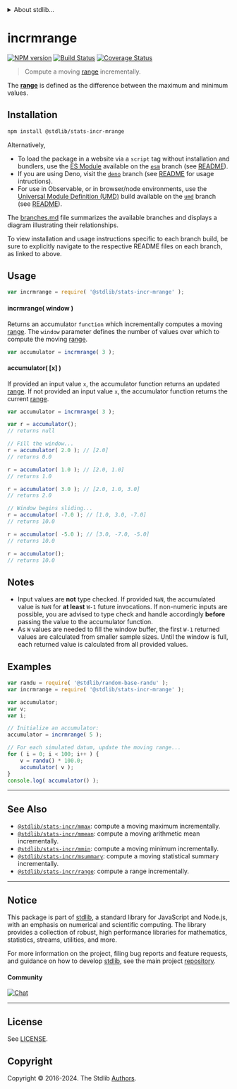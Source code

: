 <!--

@license Apache-2.0

Copyright (c) 2018 The Stdlib Authors.

Licensed under the Apache License, Version 2.0 (the "License");
you may not use this file except in compliance with the License.
You may obtain a copy of the License at

   http://www.apache.org/licenses/LICENSE-2.0

Unless required by applicable law or agreed to in writing, software
distributed under the License is distributed on an "AS IS" BASIS,
WITHOUT WARRANTIES OR CONDITIONS OF ANY KIND, either express or implied.
See the License for the specific language governing permissions and
limitations under the License.

-->


<details>
  <summary>
    About stdlib...
  </summary>
  <p>We believe in a future in which the web is a preferred environment for numerical computation. To help realize this future, we've built stdlib. stdlib is a standard library, with an emphasis on numerical and scientific computation, written in JavaScript (and C) for execution in browsers and in Node.js.</p>
  <p>The library is fully decomposable, being architected in such a way that you can swap out and mix and match APIs and functionality to cater to your exact preferences and use cases.</p>
  <p>When you use stdlib, you can be absolutely certain that you are using the most thorough, rigorous, well-written, studied, documented, tested, measured, and high-quality code out there.</p>
  <p>To join us in bringing numerical computing to the web, get started by checking us out on <a href="https://github.com/stdlib-js/stdlib">GitHub</a>, and please consider <a href="https://opencollective.com/stdlib">financially supporting stdlib</a>. We greatly appreciate your continued support!</p>
</details>

# incrmrange

[![NPM version][npm-image]][npm-url] [![Build Status][test-image]][test-url] [![Coverage Status][coverage-image]][coverage-url] <!-- [![dependencies][dependencies-image]][dependencies-url] -->

> Compute a moving [range][range] incrementally.

<section class="intro">

The [**range**][range] is defined as the difference between the maximum and minimum values.

</section>

<!-- /.intro -->

<section class="installation">

## Installation

```bash
npm install @stdlib/stats-incr-mrange
```

Alternatively,

-   To load the package in a website via a `script` tag without installation and bundlers, use the [ES Module][es-module] available on the [`esm`][esm-url] branch (see [README][esm-readme]).
-   If you are using Deno, visit the [`deno`][deno-url] branch (see [README][deno-readme] for usage intructions).
-   For use in Observable, or in browser/node environments, use the [Universal Module Definition (UMD)][umd] build available on the [`umd`][umd-url] branch (see [README][umd-readme]).

The [branches.md][branches-url] file summarizes the available branches and displays a diagram illustrating their relationships.

To view installation and usage instructions specific to each branch build, be sure to explicitly navigate to the respective README files on each branch, as linked to above.

</section>

<section class="usage">

## Usage

```javascript
var incrmrange = require( '@stdlib/stats-incr-mrange' );
```

#### incrmrange( window )

Returns an accumulator `function` which incrementally computes a moving [range][range]. The `window` parameter defines the number of values over which to compute the moving [range][range].

```javascript
var accumulator = incrmrange( 3 );
```

#### accumulator( \[x] )

If provided an input value `x`, the accumulator function returns an updated [range][range]. If not provided an input value `x`, the accumulator function returns the current [range][range].

```javascript
var accumulator = incrmrange( 3 );

var r = accumulator();
// returns null

// Fill the window...
r = accumulator( 2.0 ); // [2.0]
// returns 0.0

r = accumulator( 1.0 ); // [2.0, 1.0]
// returns 1.0

r = accumulator( 3.0 ); // [2.0, 1.0, 3.0]
// returns 2.0

// Window begins sliding...
r = accumulator( -7.0 ); // [1.0, 3.0, -7.0]
// returns 10.0

r = accumulator( -5.0 ); // [3.0, -7.0, -5.0]
// returns 10.0

r = accumulator();
// returns 10.0
```

</section>

<!-- /.usage -->

<section class="notes">

## Notes

-   Input values are **not** type checked. If provided `NaN`, the accumulated value is `NaN` for **at least** `W-1` future invocations. If non-numeric inputs are possible, you are advised to type check and handle accordingly **before** passing the value to the accumulator function.
-   As `W` values are needed to fill the window buffer, the first `W-1` returned values are calculated from smaller sample sizes. Until the window is full, each returned value is calculated from all provided values.

</section>

<!-- /.notes -->

<section class="examples">

## Examples

<!-- eslint no-undef: "error" -->

```javascript
var randu = require( '@stdlib/random-base-randu' );
var incrmrange = require( '@stdlib/stats-incr-mrange' );

var accumulator;
var v;
var i;

// Initialize an accumulator:
accumulator = incrmrange( 5 );

// For each simulated datum, update the moving range...
for ( i = 0; i < 100; i++ ) {
    v = randu() * 100.0;
    accumulator( v );
}
console.log( accumulator() );
```

</section>

<!-- /.examples -->

<!-- Section for related `stdlib` packages. Do not manually edit this section, as it is automatically populated. -->

<section class="related">

* * *

## See Also

-   <span class="package-name">[`@stdlib/stats-incr/mmax`][@stdlib/stats/incr/mmax]</span><span class="delimiter">: </span><span class="description">compute a moving maximum incrementally.</span>
-   <span class="package-name">[`@stdlib/stats-incr/mmean`][@stdlib/stats/incr/mmean]</span><span class="delimiter">: </span><span class="description">compute a moving arithmetic mean incrementally.</span>
-   <span class="package-name">[`@stdlib/stats-incr/mmin`][@stdlib/stats/incr/mmin]</span><span class="delimiter">: </span><span class="description">compute a moving minimum incrementally.</span>
-   <span class="package-name">[`@stdlib/stats-incr/msummary`][@stdlib/stats/incr/msummary]</span><span class="delimiter">: </span><span class="description">compute a moving statistical summary incrementally.</span>
-   <span class="package-name">[`@stdlib/stats-incr/range`][@stdlib/stats/incr/range]</span><span class="delimiter">: </span><span class="description">compute a range incrementally.</span>

</section>

<!-- /.related -->

<!-- Section for all links. Make sure to keep an empty line after the `section` element and another before the `/section` close. -->


<section class="main-repo" >

* * *

## Notice

This package is part of [stdlib][stdlib], a standard library for JavaScript and Node.js, with an emphasis on numerical and scientific computing. The library provides a collection of robust, high performance libraries for mathematics, statistics, streams, utilities, and more.

For more information on the project, filing bug reports and feature requests, and guidance on how to develop [stdlib][stdlib], see the main project [repository][stdlib].

#### Community

[![Chat][chat-image]][chat-url]

---

## License

See [LICENSE][stdlib-license].


## Copyright

Copyright &copy; 2016-2024. The Stdlib [Authors][stdlib-authors].

</section>

<!-- /.stdlib -->

<!-- Section for all links. Make sure to keep an empty line after the `section` element and another before the `/section` close. -->

<section class="links">

[npm-image]: http://img.shields.io/npm/v/@stdlib/stats-incr-mrange.svg
[npm-url]: https://npmjs.org/package/@stdlib/stats-incr-mrange

[test-image]: https://github.com/stdlib-js/stats-incr-mrange/actions/workflows/test.yml/badge.svg?branch=main
[test-url]: https://github.com/stdlib-js/stats-incr-mrange/actions/workflows/test.yml?query=branch:main

[coverage-image]: https://img.shields.io/codecov/c/github/stdlib-js/stats-incr-mrange/main.svg
[coverage-url]: https://codecov.io/github/stdlib-js/stats-incr-mrange?branch=main

<!--

[dependencies-image]: https://img.shields.io/david/stdlib-js/stats-incr-mrange.svg
[dependencies-url]: https://david-dm.org/stdlib-js/stats-incr-mrange/main

-->

[chat-image]: https://img.shields.io/gitter/room/stdlib-js/stdlib.svg
[chat-url]: https://app.gitter.im/#/room/#stdlib-js_stdlib:gitter.im

[stdlib]: https://github.com/stdlib-js/stdlib

[stdlib-authors]: https://github.com/stdlib-js/stdlib/graphs/contributors

[umd]: https://github.com/umdjs/umd
[es-module]: https://developer.mozilla.org/en-US/docs/Web/JavaScript/Guide/Modules

[deno-url]: https://github.com/stdlib-js/stats-incr-mrange/tree/deno
[deno-readme]: https://github.com/stdlib-js/stats-incr-mrange/blob/deno/README.md
[umd-url]: https://github.com/stdlib-js/stats-incr-mrange/tree/umd
[umd-readme]: https://github.com/stdlib-js/stats-incr-mrange/blob/umd/README.md
[esm-url]: https://github.com/stdlib-js/stats-incr-mrange/tree/esm
[esm-readme]: https://github.com/stdlib-js/stats-incr-mrange/blob/esm/README.md
[branches-url]: https://github.com/stdlib-js/stats-incr-mrange/blob/main/branches.md

[stdlib-license]: https://raw.githubusercontent.com/stdlib-js/stats-incr-mrange/main/LICENSE

[range]: https://en.wikipedia.org/wiki/Range_%28statistics%29

<!-- <related-links> -->

[@stdlib/stats/incr/mmax]: https://github.com/stdlib-js/stats-incr-mmax

[@stdlib/stats/incr/mmean]: https://github.com/stdlib-js/stats-incr-mmean

[@stdlib/stats/incr/mmin]: https://github.com/stdlib-js/stats-incr-mmin

[@stdlib/stats/incr/msummary]: https://github.com/stdlib-js/stats-incr-msummary

[@stdlib/stats/incr/range]: https://github.com/stdlib-js/stats-incr-range

<!-- </related-links> -->

</section>

<!-- /.links -->
